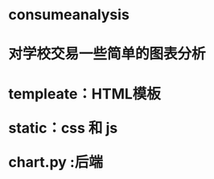 # consumeanalysis
<h1>对学校交易一些简单的图表分析<h1>
<p>templeate：HTML模板</p>
<p>static：css 和 js</p>
<p>chart.py :后端</p?
